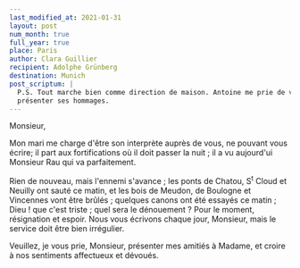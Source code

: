 ```yaml
---
last_modified_at: 2021-01-31
layout: post
num_month: true
full_year: true
place: Paris
author: Clara Guillier
recipient: Adolphe Grünberg
destination: Munich
post_scriptum: |
  P.S. Tout marche bien comme direction de maison. Antoine me prie de vous
  présenter ses hommages.
---
```



Monsieur,

Mon mari me charge d'être son interprète auprès de vous, ne pouvant vous écrire;
il part aux fortifications où il doit passer la nuit ; il a vu aujourd'ui
Monsieur Rau qui va parfaitement.

Rien de nouveau, mais l'ennemi s'avance ; les ponts de Chatou, S<sup>t</sup> Cloud et
Neuilly ont sauté ce matin, et les bois de Meudon, de Boulogne et Vincennes
vont être brûlés ; quelques canons ont été essayés ce matin ; Dieu ! que c'est
triste ; quel sera le dénouement ? Pour le moment, résignation et espoir. Nous
vous écrivons chaque jour, Monsieur, mais le service doit être bien irrégulier.

Veuillez, je vous prie, Monsieur, présenter mes amitiés à Madame, et croire
à nos sentiments affectueux et dévoués.
